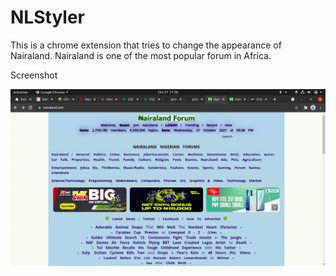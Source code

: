 # NLStyler
This is a chrome extension that tries to change the appearance of Nairaland. Nairaland is one of the most popular forum in Africa.

<p align="center">
<p>Screenshot</p>
  <img src="https://github.com/ibnahmadbello/NLStyler/blob/main/Screenshot.png">
</p>

